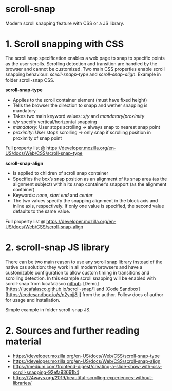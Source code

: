 # scroll-snap

Modern scroll snapping feature with CSS or a JS library.

# 1. Scroll snapping with CSS

The scroll snap specification enables a web page to snap to specific points as the user scrolls. Scrolling detection and transition are handled by the browser and cannot be customized. Two main CSS properties enable scroll snapping behaviour: _scroll-snapp-type_ and _scroll-snap-align_. Example in folder scroll-snap CSS.

**scroll-snap-type**

- Applies to the scroll container element (must have fixed height)
- Tells the browser the direction to snapp and wether snapping is mandatory
- Takes two main keyword values: _x/y_ and _mandatory/proximity_
- _x/y_ specify vertical/horizontal snapping
- _mandatory_: User stops scrolling -> always snap to nearest snap point
- _proximity_: User stops scrolling -> only snap if scrolling position in proximity of snap point

Full property list @ https://developer.mozilla.org/en-US/docs/Web/CSS/scroll-snap-type

**scroll-snap-align**

- Is applied to children of scroll snap container
- Specifies the box’s snap position as an alignment of its snap area (as the alignment subject) within its snap container’s snapport (as the alignment container)
- Keywords: _none_, _start end_ and _center_
- The two values specify the snapping alignment in the block axis and inline axis, respectively. If only one value is specified, the second value defaults to the same value.

Full property list @ https://developer.mozilla.org/en-US/docs/Web/CSS/scroll-snap-align

# 2. scroll-snap JS library

There can be two main reason to use any scroll snap library instead of the native css solution: they work in all modern browsers and have a customizable configuration to allow custom timing in transitions and scrolling detection. In this example scroll snapping will be enabled with scroll-snap from lucafalasco [github](https://github.com/lucafalasco/scroll-snap). [Demo][https://lucafalasco.github.io/scroll-snap/] and [Code Sandbox][https://codesandbox.io/s/n2ynjj8lj] from the author. Follow docs of author for usage and installation.

Simple example in folder scroll-snap JS.

# 2. Sources and further reading material

- https://developer.mozilla.org/en-US/docs/Web/CSS/scroll-snap-type
- https://developer.mozilla.org/en-US/docs/Web/CSS/scroll-snap-align
- https://medium.com/frontend-digest/creating-a-slide-show-with-css-scroll-snapping-92efa93691b4
- https://24ways.org/2019/beautiful-scrolling-experiences-without-libraries/
